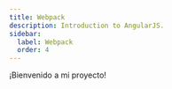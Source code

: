 ```yaml
---
title: Webpack
description: Introduction to AngularJS.
sidebar:
  label: Webpack
  order: 4
---
```


¡Bienvenido a mi proyecto!